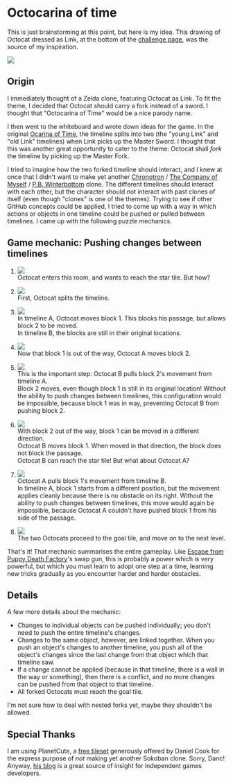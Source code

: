 # Octocarina of time

This is just brainstorming at this point, but here is my idea. This drawing of Octocat dressed as Link, at the bottom of the [challenge page](https://github.com/blog/1303-github-game-off), was the source of my inspiration.

![](https://a248.e.akamai.net/camo.github.com/216c9ac4f3485cd4717ae5cabb33b1b39293f45d/687474703a2f2f692e696d6775722e636f6d2f536c644d772e6a7067)

## Origin

I immediately thought of a Zelda clone, featuring Octocat as Link. To fit the theme, I decided that Octocat should carry a fork instead of a sword. I thought that "Octocarina of Time" would be a nice parody name.

I then went to the whiteboard and wrote down ideas for the game. In the original [Ocarina of Time](http://en.wikipedia.org/wiki/The_Legend_of_Zelda:_Ocarina_of_Time), the timeline splits into two (the "young Link" and "old Link" timelines) when Link picks up the Master Sword. I thought that this was another great opportunity to cater to the theme: Octocat shall *fork* the timeline by picking up the Master Fork.

I tried to imagine how the two forked timeline should interact, and I knew at once that I didn't want to make yet another [Chronotron](http://www.kongregate.com/games/Scarybug/chronotron) / [The Company of Myself](http://www.kongregate.com/games/2DArray/the-company-of-myself) / [P.B. Winterbottom](http://www.winterbottomgame.com/) clone. The different timelines should interact with each other, but the character should not interact with past clones of itself (even though "clones" is one of the themes). Trying to see if other GitHub concepts could be applied, I tried to come up with a way in which actions or objects in one timeline could be pushed or pulled between timelines. I came up with the following puzzle mechanics.

## Game mechanic: Pushing changes between timelines

1. ![](https://raw.github.com/gelisam/game-off-2012/master/img/README/pre-fork.png)  
   Octocat enters this room, and wants to reach the star tile. But how?  
   
1. ![](https://raw.github.com/gelisam/game-off-2012/master/img/README/forking.png)  
   First, Octocat splits the timeline.  
   
1. ![](https://raw.github.com/gelisam/game-off-2012/master/img/README/move1A.png)  
   In timeline A, Octocat moves block 1. This blocks his passage, but allows block 2 to be moved.  
   In timeline B, the blocks are still in their original locations.  
   
1. ![](https://raw.github.com/gelisam/game-off-2012/master/img/README/move2A.png)  
   Now that block 1 is out of the way, Octocat A moves block 2.  
   
1. ![](https://raw.github.com/gelisam/game-off-2012/master/img/README/move2B.png)  
   This is the important step: Octocat B pulls block 2's movement from timeline A.  
   Block 2 moves, even though block 1 is still in its original location! Without the ability to push changes between timelines, this configuration would be impossible, because block 1 was in way, preventing Octocat B from pushing block 2.  
   
1. ![](https://raw.github.com/gelisam/game-off-2012/master/img/README/move3B.png)  
   With block 2 out of the way, block 1 can be moved in a different direction.  
   Octocat B moves block 1. When moved in that direction, the block does not block the passage.  
   Octocat B can reach the star tile! But what about Octocat A?
   
1. ![](https://raw.github.com/gelisam/game-off-2012/master/img/README/move3A.png)  
   Octocat A pulls block 1's movement from timeline B.  
   In timeline A, block 1 starts from a different position, but the movement applies cleanly because there is no obstacle on its right. Without the ability to push changes between timelines, this move would again be impossible, because Octocat A couldn't have pushed block 1 from his side of the passage.  
   
1. ![](https://raw.github.com/gelisam/game-off-2012/master/img/README/issue-closed.png)  
   The two Octocats proceed to the goal tile, and move on to the next level.

That's it! That mechanic summarises the entire gameplay. Like [Escape from Puppy Death Factory](http://armorgames.com/play/12210/escape-from-puppy-death-factory)'s swap gun, this is probably a power which is very powerful, but which you must learn to adopt one step at a time, learning new tricks gradually as you encounter harder and harder obstacles.

## Details

A few more details about the mechanic:

* Changes to individual objects can be pushed individually; you don't need to push the entire timeline's changes.
* Changes to the same object, however, are linked together. When you push an object's changes to another timeline, you push all of the object's changes since the last change from that object which that timeline saw.
* If a change cannot be applied (because in that timeline, there is a wall in the way or something), then there is a conflict, and no more changes can be pushed from that object to that timeline.
* All forked Octocats must reach the goal tile.

I'm not sure how to deal with nested forks yet, maybe they shouldn't be allowed.

## Special Thanks

I am using PlanetCute, a [free tileset](http://www.lostgarden.com/2007/05/dancs-miraculously-flexible-game.html) generously offered by Daniel Cook for the express purpose of *not* making yet another Sokoban clone. Sorry, Danc! Anyway, [his blog](http://www.lostgarden.com/) is a great source of insight for independent games developers.
